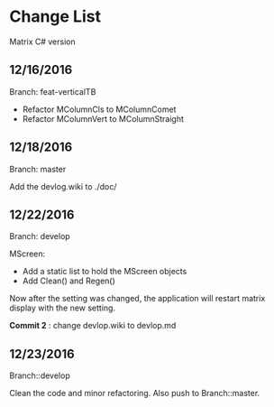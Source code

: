 # Change List

Matrix C# version

## 12/16/2016

Branch: feat-verticalTB

* Refactor MColumnCls to MColumnComet
* Refactor MColumnVert to MColumnStraight


## 12/18/2016

Branch: master

Add the devlog.wiki to ./doc/


## 12/22/2016

Branch: develop

MScreen:
* Add a static list to hold the MScreen objects
* Add Clean() and Regen()

Now after the setting was changed, the application will restart matrix display with the new setting.

**Commit 2** :
change devlop.wiki to devlop.md


## 12/23/2016

Branch::develop

Clean the code and minor refactoring. Also push to Branch::master.
